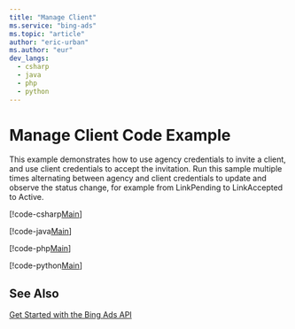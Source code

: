 ```yaml
---
title: "Manage Client"
ms.service: "bing-ads"
ms.topic: "article"
author: "eric-urban"
ms.author: "eur"
dev_langs:
  - csharp
  - java
  - php
  - python
---
```

# Manage Client Code Example
This example demonstrates how to use agency credentials to invite a client, and use client credentials to accept the invitation. Run this sample multiple times alternating between agency and client credentials to update and observe the status change, for example from LinkPending to LinkAccepted to Active. 

[!code-csharp[Main](../../BingAds-dotNet-SDK/examples/BingAdsExamples/BingAdsExamplesLibrary/v11/ManageClient.cs)]

[!code-java[Main](../../BingAds-Java-SDK/examples/BingAdsDesktopApp/src/main/java/com/microsoft/bingads/examples/v11/ManageClient.java)]

[!code-php[Main](../../BingAds-PHP-SDK/samples/V11/ManageClient.php)]

[!code-python[Main](../../BingAds-Python-SDK/examples/BingAdsPythonConsoleExamples/BingAdsPythonConsoleExamples/v11/manage_client.py)]

## See Also
[Get Started with the Bing Ads API](../guides/get-started.md)  
